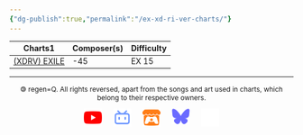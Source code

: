 ```yaml
---
{"dg-publish":true,"permalink":"/ex-xd-ri-ver-charts/"}
---
```


<div><table class="dataview table-view-table"><thead class="table-view-thead"><tr class="table-view-tr-header"><th class="table-view-th"><span>Charts</span><span class="dataview small-text">1</span></th><th class="table-view-th"><span>Composer(s)</span></th><th class="table-view-th"><span>Difficulty</span></th></tr></thead><tbody class="table-view-tbody"><tr><td><span><a data-tooltip-position="top" aria-label="xdrv/(XDRV) EXILE.md" data-href="xdrv/(XDRV) EXILE.md" href="xdrv/(XDRV) EXILE.md" class="internal-link" target="_blank" rel="noopener nofollow">(XDRV) EXILE</a></span></td><td><span>-45</span></td><td><span><span class="chart-diff xdrv-ex">EX 15</span></span></td></tr></tbody></table></div>

<hr><p style="text-align: center; font-size: 12px;">🄯 regen=Q. All rights reversed, apart from the songs and art used in charts, which belong to their respective owners.</p> <div style="display: flex; flex-direction: row; justify-content: center; gap: 20px;"> 	<a href="https://www.youtube.com/@regen-Q" target="_blank"><img src="https://raw.githubusercontent.com/keannyooi/regenq-charting-archive/refs/heads/main/youtube.svg" width="32"></a> 	<a href="https://space.bilibili.com/3546594718780149" target="_blank"><img src="https://raw.githubusercontent.com/keannyooi/regenq-charting-archive/refs/heads/main/bilibili.svg" width="32"></a> 	<a href="https://regenq.itch.io/" target="_blank"><img src="https://raw.githubusercontent.com/keannyooi/regenq-charting-archive/refs/heads/main/itch.svg" width="32" target="_blank"></a> 	<a href="https://bsky.app/profile/regen-q.bsky.social" target="_blank"><img src="https://raw.githubusercontent.com/keannyooi/regenq-charting-archive/refs/heads/main/bluesky.svg" width="32"></a> 	<a href="https://github.com/keannyooi" target="_blank"><img src="https://raw.githubusercontent.com/keannyooi/regenq-charting-archive/refs/heads/main/github.svg" width="32"></a> </div>